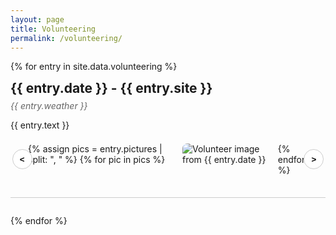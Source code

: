 ```yaml
---
layout: page
title: Volunteering
permalink: /volunteering/
---
```


<style>
/* === Basic Styling === */
.volunteer-entry {
  margin-bottom: 2em;
  border-bottom: 1px solid #ccc;
  padding-bottom: 2em;
}

.volunteer-title {
  font-size: 1.5em;
  font-weight: bold;
  margin-bottom: 0.3em;
}

.volunteer-weather {
  color: #666;
  font-style: italic;
  margin-bottom: 1em;
}

.volunteer-text {
  margin-bottom: 1em;
}

/* === Scrollable Image Box === */
.volunteer-gallery-box {
  position: relative;
}

.volunteer-scroll-wrapper {
  overflow-x: auto;
  display: flex;
  gap: 1em;
  scroll-behavior: smooth;
  padding: 0.5em 2em;
}

.volunteer-scroll-wrapper img {
  max-height: 200px;
  border-radius: 8px;
  cursor: pointer;
  transition: transform 0.2s;
}

.volunteer-scroll-wrapper img:hover {
  transform: scale(1.05);
}

.volunteer-scroll-button {
  position: absolute;
  top: 50%;
  transform: translateY(-50%);
  background: #fff;
  border: 1px solid #ccc;
  border-radius: 50%;
  font-weight: bold;
  width: 32px;
  height: 32px;
  cursor: pointer;
  z-index: 1;
}

.volunteer-scroll-left {
  left: 0.2em;
}

.volunteer-scroll-right {
  right: 0.2em;
}

/* === Modal Viewer === */
#volunteer-modal {
  display: none;
  position: fixed;
  z-index: 999;
  left: 0; top: 0;
  width: 100%; height: 100%;
  background-color: rgba(0, 0, 0, 0.85);
  justify-content: center;
  align-items: center;
  flex-direction: column;
}

#volunteer-modal img {
  max-width: 90%;
  max-height: 80%;
  border-radius: 8px;
}

#volunteer-modal button {
  margin-top: 1em;
  font-size: 2em;
  background: #fff;
  border: none;
  border-radius: 50%;
  padding: 0.3em 0.6em;
  cursor: pointer;
}
</style>

<!-- === Volunteering Entries === -->
{% for entry in site.data.volunteering %}
  <div class="volunteer-entry">
    <div class="volunteer-title">{{ entry.date }} - {{ entry.site }}</div>
    <div class="volunteer-weather">{{ entry.weather }}</div>
    <div class="volunteer-text">{{ entry.text }}</div>
    <div class="volunteer-gallery-box">
      <button class="volunteer-scroll-button volunteer-scroll-left" onclick="scrollGallery('{{ forloop.index0 }}', -1)">&lt;</button>
      <div class="volunteer-scroll-wrapper" id="gallery-{{ forloop.index0 }}">
        {% assign pics = entry.pictures | split: ", " %}
        {% for pic in pics %}
          <img src="{{ pic | strip }}" alt="Volunteer image from {{ entry.date }}" onclick="openVolunteerModal(this.src)">
        {% endfor %}
      </div>
      <button class="volunteer-scroll-button volunteer-scroll-right" onclick="scrollGallery('{{ forloop.index0 }}', 1)">&gt;</button>
    </div>
  </div>
{% endfor %}

<!-- === Modal Container === -->
<div id="volunteer-modal" onclick="closeVolunteerModal()">
  <img id="volunteer-modal-img" src="" alt="Enlarged volunteer image">
  <button onclick="closeVolunteerModal(); event.stopPropagation();">back</button>
</div>

<!-- === Scripts === -->
<script>
function scrollGallery(index, direction) {
  const container = document.getElementById('gallery-' + index);
  const scrollAmount = 250;
  container.scrollBy({ left: direction * scrollAmount, behavior: 'smooth' });
}

function openVolunteerModal(src) {
  const modal = document.getElementById('volunteer-modal');
  const modalImg = document.getElementById('volunteer-modal-img');
  modalImg.src = src;
  modal.style.display = 'flex';
}

function closeVolunteerModal() {
  document.getElementById('volunteer-modal').style.display = 'none';
}
</script>
